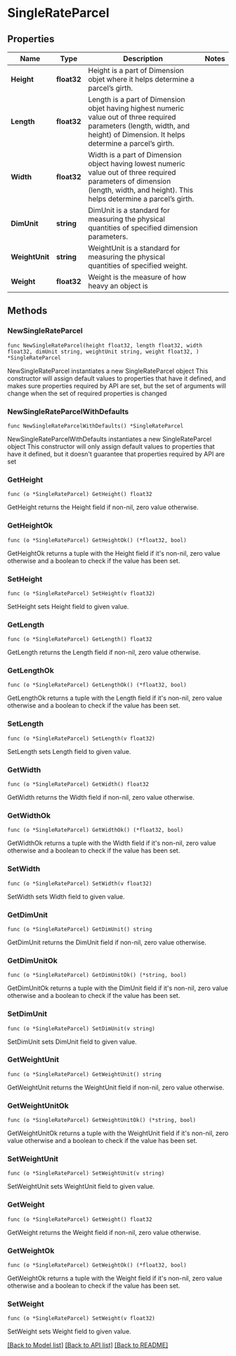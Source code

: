 # SingleRateParcel

## Properties

Name | Type | Description | Notes
------------ | ------------- | ------------- | -------------
**Height** | **float32** | Height is a part of Dimension objet where it helps determine a parcel’s girth. | 
**Length** | **float32** | Length is a part of Dimension objet having highest numeric value out of three required parameters (length, width, and height) of Dimension. It helps determine a parcel’s girth. | 
**Width** | **float32** | Width is a part of Dimension object having lowest numeric value out of three required parameters of dimension (length, width, and height). This helps determine a parcel’s girth. | 
**DimUnit** | **string** | DimUnit is a standard for measuring the physical quantities of specified dimension parameters. | 
**WeightUnit** | **string** | WeightUnit is a standard for measuring the physical quantities of specified weight. | 
**Weight** | **float32** | Weight is the measure of how heavy an object is | 

## Methods

### NewSingleRateParcel

`func NewSingleRateParcel(height float32, length float32, width float32, dimUnit string, weightUnit string, weight float32, ) *SingleRateParcel`

NewSingleRateParcel instantiates a new SingleRateParcel object
This constructor will assign default values to properties that have it defined,
and makes sure properties required by API are set, but the set of arguments
will change when the set of required properties is changed

### NewSingleRateParcelWithDefaults

`func NewSingleRateParcelWithDefaults() *SingleRateParcel`

NewSingleRateParcelWithDefaults instantiates a new SingleRateParcel object
This constructor will only assign default values to properties that have it defined,
but it doesn't guarantee that properties required by API are set

### GetHeight

`func (o *SingleRateParcel) GetHeight() float32`

GetHeight returns the Height field if non-nil, zero value otherwise.

### GetHeightOk

`func (o *SingleRateParcel) GetHeightOk() (*float32, bool)`

GetHeightOk returns a tuple with the Height field if it's non-nil, zero value otherwise
and a boolean to check if the value has been set.

### SetHeight

`func (o *SingleRateParcel) SetHeight(v float32)`

SetHeight sets Height field to given value.


### GetLength

`func (o *SingleRateParcel) GetLength() float32`

GetLength returns the Length field if non-nil, zero value otherwise.

### GetLengthOk

`func (o *SingleRateParcel) GetLengthOk() (*float32, bool)`

GetLengthOk returns a tuple with the Length field if it's non-nil, zero value otherwise
and a boolean to check if the value has been set.

### SetLength

`func (o *SingleRateParcel) SetLength(v float32)`

SetLength sets Length field to given value.


### GetWidth

`func (o *SingleRateParcel) GetWidth() float32`

GetWidth returns the Width field if non-nil, zero value otherwise.

### GetWidthOk

`func (o *SingleRateParcel) GetWidthOk() (*float32, bool)`

GetWidthOk returns a tuple with the Width field if it's non-nil, zero value otherwise
and a boolean to check if the value has been set.

### SetWidth

`func (o *SingleRateParcel) SetWidth(v float32)`

SetWidth sets Width field to given value.


### GetDimUnit

`func (o *SingleRateParcel) GetDimUnit() string`

GetDimUnit returns the DimUnit field if non-nil, zero value otherwise.

### GetDimUnitOk

`func (o *SingleRateParcel) GetDimUnitOk() (*string, bool)`

GetDimUnitOk returns a tuple with the DimUnit field if it's non-nil, zero value otherwise
and a boolean to check if the value has been set.

### SetDimUnit

`func (o *SingleRateParcel) SetDimUnit(v string)`

SetDimUnit sets DimUnit field to given value.


### GetWeightUnit

`func (o *SingleRateParcel) GetWeightUnit() string`

GetWeightUnit returns the WeightUnit field if non-nil, zero value otherwise.

### GetWeightUnitOk

`func (o *SingleRateParcel) GetWeightUnitOk() (*string, bool)`

GetWeightUnitOk returns a tuple with the WeightUnit field if it's non-nil, zero value otherwise
and a boolean to check if the value has been set.

### SetWeightUnit

`func (o *SingleRateParcel) SetWeightUnit(v string)`

SetWeightUnit sets WeightUnit field to given value.


### GetWeight

`func (o *SingleRateParcel) GetWeight() float32`

GetWeight returns the Weight field if non-nil, zero value otherwise.

### GetWeightOk

`func (o *SingleRateParcel) GetWeightOk() (*float32, bool)`

GetWeightOk returns a tuple with the Weight field if it's non-nil, zero value otherwise
and a boolean to check if the value has been set.

### SetWeight

`func (o *SingleRateParcel) SetWeight(v float32)`

SetWeight sets Weight field to given value.



[[Back to Model list]](../README.md#documentation-for-models) [[Back to API list]](../README.md#documentation-for-api-endpoints) [[Back to README]](../README.md)



